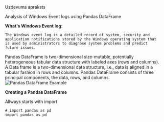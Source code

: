 Uzdevuma apraksts

Analysis of Windows Event logs using Pandas DataFrame

**What's Windows Event log:**

```
The Windows event log is a detailed record of system, security and application notifications stored by the Windows operating system that is used by administrators to diagnose system problems and predict future issues.
```


Pandas DataFrame is two-dimensional size-mutable, potentially heterogeneous tabular data structure with labeled axes (rows and columns). A Data frame is a two-dimensional data structure, i.e., data is aligned in a tabular fashion in rows and columns. Pandas DataFrame consists of three principal components, the data, rows, and columns. 
![Pandas DataFrame Example](https://media.geeksforgeeks.org/wp-content/uploads/finallpandas.png)


**Creating a Pandas DataFrame**

Allways starts with import

```
# import pandas as pd
import pandas as pd
```


